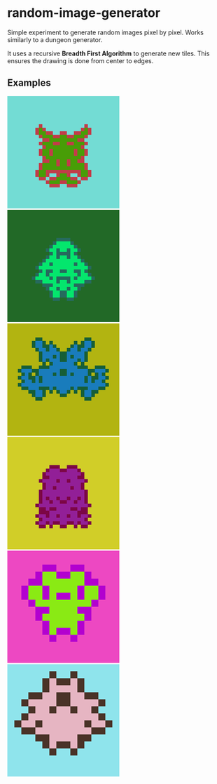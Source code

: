 # random-image-generator
Simple experiment to generate random images pixel by pixel. Works similarly to a dungeon generator.

It uses a recursive **Breadth First Algorithm** to generate new tiles. This ensures the drawing is done from center to edges.
## Examples
![1](/example-images/01.png) ![2](/example-images/02.png) ![3](/example-images/03.png) ![4](/example-images/04.png) ![8](/example-images/08.png) ![7](/example-images/07.png)

